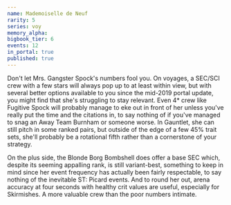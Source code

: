 ```yaml
---
name: Mademoiselle de Neuf
rarity: 5
series: voy
memory_alpha:
bigbook_tier: 6
events: 12
in_portal: true
published: true
---
```


Don't let Mrs. Gangster Spock's numbers fool you. On voyages, a SEC/SCI crew with a few stars will always pop up to at least within view, but with several better options available to you since the mid-2019 portal update, you might find that she's struggling to stay relevant. Even 4* crew like Fugitive Spock will probably manage to eke out in front of her unless you've really put the time and the citations in, to say nothing of if you've managed to snag an Away Team Burnham or someone worse. In Gauntlet, she can still pitch in some ranked pairs, but outside of the edge of a few 45% trait sets, she'll probably be a rotational fifth rather than a cornerstone of your strategy.

On the plus side, the Blonde Borg Bombshell does offer a base SEC which, despite its seeming appalling rank, is still variant-best, something to keep in mind since her event frequency has actually been fairly respectable, to say nothing of the inevitable ST: Picard events. And to round her out, arena accuracy at four seconds with healthy crit values are useful, especially for Skirmishes. A more valuable crew than the poor numbers intimate.
